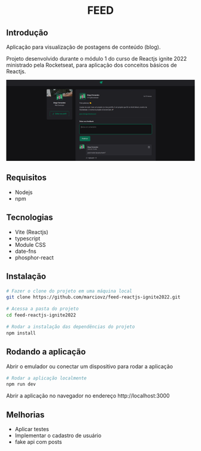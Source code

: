 <h1 align="center">FEED</h1>

## Introdução

Aplicação para visualização de postagens de conteúdo (blog).

Projeto desenvolvido durante o módulo 1 do curso de Reactjs ignite 2022 ministrado pela Rocketseat, para aplicação dos conceitos básicos de Reactjs.

<div align="center">
  <img alt="Todo Aplication" src="./.github/images/feed-home.png" width="800px" />
</div>

## Requisitos

- Nodejs
- npm

## Tecnologias

- Vite (Reactjs)
- typescript
- Module CSS
- date-fns
- phosphor-react

## Instalação

```sh
# Fazer o clone do projeto em uma máquina local
git clone https://github.com/marciovz/feed-reactjs-ignite2022.git
```

```sh
# Acessa a pasta do projeto
cd feed-reactjs-ignite2022
```

```sh
# Rodar a instalação das dependências do projeto
npm install
```

## Rodando a aplicação

Abrir o emulador ou conectar um dispositivo para rodar a aplicação

```sh
# Rodar a aplicação localmente
npm run dev
```

Abrir a aplicação no navegador no endereço http://localhost:3000


## Melhorias

- Aplicar testes
- Implementar o cadastro de usuário
- fake api com posts
